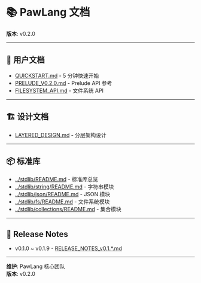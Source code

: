 # 📚 PawLang 文档

**版本**: v0.2.0

---

## 📖 用户文档

- [QUICKSTART.md](QUICKSTART.md) - 5 分钟快速开始
- [PRELUDE_V0.2.0.md](PRELUDE_V0.2.0.md) - Prelude API 参考
- [FILESYSTEM_API.md](FILESYSTEM_API.md) - 文件系统 API

---

## 🏗️ 设计文档

- [LAYERED_DESIGN.md](LAYERED_DESIGN.md) - 分层架构设计

---

## 📦 标准库

- [../stdlib/README.md](../stdlib/README.md) - 标准库总览
- [../stdlib/string/README.md](../stdlib/string/README.md) - 字符串模块
- [../stdlib/json/README.md](../stdlib/json/README.md) - JSON 模块
- [../stdlib/fs/README.md](../stdlib/fs/README.md) - 文件系统模块
- [../stdlib/collections/README.md](../stdlib/collections/README.md) - 集合模块

---

## 📝 Release Notes

- v0.1.0 ~ v0.1.9 - [RELEASE_NOTES_v0.1.*.md](RELEASE_NOTES_v0.1.0.md)

---

**维护**: PawLang 核心团队  
**版本**: v0.2.0

